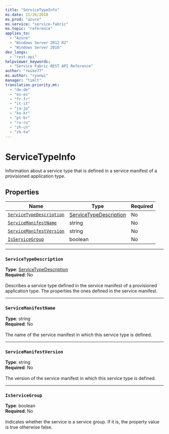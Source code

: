```yaml
---
title: "ServiceTypeInfo"
ms.date: 11/26/2018
ms.prod: "azure"
ms.service: "service-fabric"
ms.topic: "reference"
applies_to: 
  - "Azure"
  - "Windows Server 2012 R2"
  - "Windows Server 2016"
dev_langs: 
  - "rest-api"
helpviewer_keywords: 
  - "Service Fabric REST API Reference"
author: "rwike77"
ms.author: "ryanwi"
manager: "timlt"
translation.priority.mt: 
  - "de-de"
  - "es-es"
  - "fr-fr"
  - "it-it"
  - "ja-jp"
  - "ko-kr"
  - "pt-br"
  - "ru-ru"
  - "zh-cn"
  - "zh-tw"
---
```

# ServiceTypeInfo

Information about a service type that is defined in a service manifest of a provisioned application type.

## Properties
| Name | Type | Required |
| --- | --- | --- |
| [`ServiceTypeDescription`](#servicetypedescription) | [ServiceTypeDescription](sfclient-v64-model-servicetypedescription.md) | No |
| [`ServiceManifestName`](#servicemanifestname) | string | No |
| [`ServiceManifestVersion`](#servicemanifestversion) | string | No |
| [`IsServiceGroup`](#isservicegroup) | boolean | No |

____
### `ServiceTypeDescription`
__Type__: [ServiceTypeDescription](sfclient-v64-model-servicetypedescription.md) <br/>
__Required__: No<br/>
<br/>
Describes a service type defined in the service manifest of a provisioned application type. The properties the ones defined in the service manifest.

____
### `ServiceManifestName`
__Type__: string <br/>
__Required__: No<br/>
<br/>
The name of the service manifest in which this service type is defined.

____
### `ServiceManifestVersion`
__Type__: string <br/>
__Required__: No<br/>
<br/>
The version of the service manifest in which this service type is defined.

____
### `IsServiceGroup`
__Type__: boolean <br/>
__Required__: No<br/>
<br/>
Indicates whether the service is a service group. If it is, the property value is true otherwise false.
